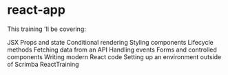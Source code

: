 # react-app
This training 'll be covering:

JSX
Props and state
Conditional rendering
Styling components
Lifecycle methods
Fetching data from an API
Handling events
Forms and controlled components
Writing modern React code
Setting up an environment outside of Scrimba
ReactTraining

